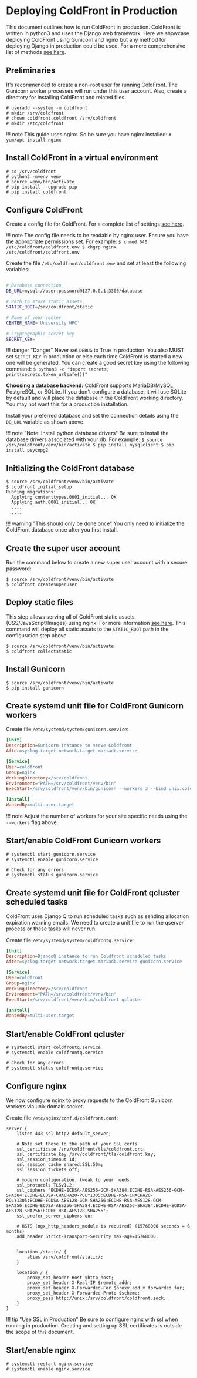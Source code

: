 # Deploying ColdFront in Production

This document outlines how to run ColdFront in production. ColdFront is written
in python3 and uses the Django web framework.  Here we showcase deploying
ColdFront using Gunicorn and nginx but any method for deploying Django in
production could be used. For a more comprehensive list of methods [see
here](https://docs.djangoproject.com/en/3.1/howto/deployment/).

## Preliminaries

It's recommended to create a non-root user for running ColdFront. The Gunicorn
worker processes will run under this user account. Also, create a directory for
installing ColdFront and related files.

```
# useradd --system -m coldfront
# mkdir /srv/coldfront
# chown coldfront.coldfront /srv/coldfront
# mkdir /etc/coldfront
```

!!! note
    This guide uses nginx. So be sure you have nginx installed:
    ```
    # yum/apt install nginx
    ```

## Install ColdFront in a virtual environment

```
# cd /srv/coldfront
# python3 -mvenv venv
# source venv/bin/activate
# pip install --upgrade pip
# pip install coldfront
```

## Configure ColdFront

Create a config file for ColdFront. For a complete list of settings [see
here](config.md).

!!! note
    The config file needs to be readable by nginx user. Ensure you have the
    appropriate permissions set. For example:
    ```
    $ chmod 640 /etc/coldfront/coldfront.env
    $ chgrp nginx /etc/coldfront/coldfront.env
    ```

Create the file `/etc/coldfront/coldfront.env` and set at least the following
variables:

```bash

# Database connection
DB_URL=mysql://user:password@127.0.0.1:3306/database

# Path to store static assets
STATIC_ROOT=/srv/coldfront/static

# Name of your center
CENTER_NAME='University HPC'

# Cryptographic secret key
SECRET_KEY=
```

!!! danger "Danger"
    Never set `DEBUG` to True in production. You also MUST set `SECRET_KEY` in
    production or else each time ColdFront is started a new one will be
    generated. You can create a good secret key using the following command:
    ```
    $ python3 -c "import secrets; print(secrets.token_urlsafe())"
    ```

**Choosing a database backend:** ColdFront supports MariaDB/MySQL, PostgreSQL, or
SQLite. If you don't configure a database, it will use SQLite by default and will
place the database in the ColdFront working directory.  You may not want this for a production installation.

Install your preferred database and set the connection details using
the `DB_URL` variable as shown above.  

!!! note "Note: Install python database drivers"
    Be sure to install the database drivers associated with your db. For example:
    ```
    $ source /srv/coldfront/venv/bin/activate
    $ pip install mysqlclient
    $ pip install psycopg2
    ```

## Initializing the ColdFront database

```
$ source /srv/coldfront/venv/bin/activate
$ coldfront initial_setup
Running migrations:
  Applying contenttypes.0001_initial... OK
  Applying auth.0001_initial... OK
  ....
  ....
```

!!! warning "This should only be done once"
    You only need to initialize the ColdFront database once after you first
    install.


## Create the super user account

Run the command below to create a new super user account with a secure
password:

```
$ source /srv/coldfront/venv/bin/activate
$ coldfront createsuperuser
```

## Deploy static files

This step allows serving all of ColdFront static assets (CSS/JavaScript/Images)
using nginx. For more information [see here](https://docs.djangoproject.com/en/3.1/howto/static-files/#deployment).
This command will deploy all static assets to the `STATIC_ROOT` path in the configuration step above.

```
$ source /srv/coldfront/venv/bin/activate
$ coldfront collectstatic
```

## Install Gunicorn

```
$ source /srv/coldfront/venv/bin/activate
$ pip install gunicorn
```

## Create systemd unit file for ColdFront Gunicorn workers

Create file `/etc/systemd/system/gunicorn.service`:

```ini
[Unit]
Description=Gunicorn instance to serve Coldfront
After=syslog.target network.target mariadb.service

[Service]
User=coldfront
Group=nginx
WorkingDirectory=/srv/coldfront
Environment="PATH=/srv/coldfront/venv/bin"
ExecStart=/srv/coldfront/venv/bin/gunicorn --workers 3 --bind unix:coldfront.sock -m 007 coldfront.config.wsgi

[Install]
WantedBy=multi-user.target
```

!!! note
    Adjust the number of workers for your site specific needs using the `--workers` flag above.

## Start/enable ColdFront Gunicorn workers

```
# systemctl start gunicorn.service
# systemctl enable gunicorn.service

# Check for any errors
# systemctl status gunicorn.service
```

## Create systemd unit file for ColdFront qcluster scheduled tasks
ColdFront uses Django Q to run scheduled tasks such as sending allocation expiration
warning emails. We need to create a unit file to run the qserver process or these
tasks will never run.

Create file `/etc/systemd/system/coldfrontq.service`:

```ini
[Unit]
Description=DjangoQ instance to run Coldfront scheduled tasks
After=syslog.target network.target mariadb.service gunicorn.service

[Service]
User=coldfront
Group=nginx
WorkingDirectory=/srv/coldfront
Environment="PATH=/srv/coldfront/venv/bin"
ExecStart=/srv/coldfront/venv/bin/coldfront qcluster

[Install]
WantedBy=multi-user.target
```

## Start/enable ColdFront qcluster

```
# systemctl start coldfrontq.service
# systemctl enable coldfrontq.service

# Check for any errors
# systemctl status coldfrontq.service
```
## Configure nginx

We now configure nginx to proxy requests to the ColdFront Gunicorn workers via
unix domain socket.

Create file `/etc/nginx/conf.d/coldfront.conf`:

```nginx
server {
    listen 443 ssl http2 default_server;

    # Note set these to the path of your SSL certs
    ssl_certificate /srv/coldfront/tls/coldfront.crt;
    ssl_certificate_key /srv/coldfront/tls/coldfront.key;
    ssl_session_timeout 1d;
    ssl_session_cache shared:SSL:50m;
    ssl_session_tickets off;

    # modern configuration. tweak to your needs.
    ssl_protocols TLSv1.2;
    ssl_ciphers 'ECDHE-ECDSA-AES256-GCM-SHA384:ECDHE-RSA-AES256-GCM-SHA384:ECDHE-ECDSA-CHACHA20-POLY1305:ECDHE-RSA-CHACHA20-POLY1305:ECDHE-ECDSA-AES128-GCM-SHA256:ECDHE-RSA-AES128-GCM-SHA256:ECDHE-ECDSA-AES256-SHA384:ECDHE-RSA-AES256-SHA384:ECDHE-ECDSA-AES128-SHA256:ECDHE-RSA-AES128-SHA256';
    ssl_prefer_server_ciphers on;

    # HSTS (ngx_http_headers_module is required) (15768000 seconds = 6 months)
    add_header Strict-Transport-Security max-age=15768000;


    location /static/ {
        alias /srv/coldfront/static/;
    }

    location / {
        proxy_set_header Host $http_host;
        proxy_set_header X-Real-IP $remote_addr;
        proxy_set_header X-Forwarded-For $proxy_add_x_forwarded_for;
        proxy_set_header X-Forwarded-Proto $scheme;
        proxy_pass http://unix:/srv/coldfront/coldfront.sock;
    }
}
```

!!! tip "Use SSL in Production"
    Be sure to configure nginx with ssl when running in production. Creating
    and setting up SSL certificates is outside the scope of this document.


## Start/enable nginx

```
# systemctl restart nginx.service
# systemctl enable nginx.service
```
